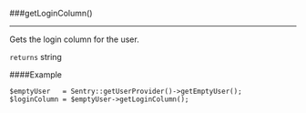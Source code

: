 <a id="getLoginColumn"></a>
###getLoginColumn()

----------

Gets the login column for the user.

`returns` string

####Example

	$emptyUser   = Sentry::getUserProvider()->getEmptyUser();
	$loginColumn = $emptyUser->getLoginColumn();
